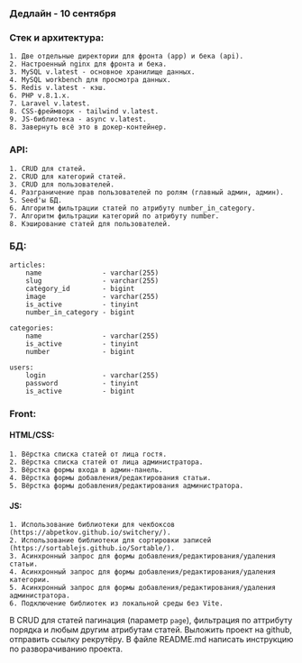 ### Дедлайн - 10 сентября

### Стек и архитектура:

```
1. Две отдельные директории для фронта (app) и бека (api).
2. Настроенный nginx для фронта и бека.
3. MySQL v.latest - основное хранилище данных.
4. MySQL workbench для просмотра данных.
5. Redis v.latest - кэш.
6. PHP v.8.1.x.
7. Laravel v.latest.
8. CSS-фреймворк - tailwind v.latest.
9. JS-библиотека - async v.latest.
8. Завернуть всё это в докер-контейнер.
```

### API:

```
1. CRUD для статей.
2. CRUD для категорий статей.
3. CRUD для пользователей.
4. Разграничение прав пользователей по ролям (главный админ, админ).
5. Seed'ы БД.
6. Алгоритм фильтрации статей по атрибуту number_in_category.
7. Алгоритм фильтрации категорий по атрибуту number.
8. Кэширование статей для пользователей.
```

### БД:

```
articles:
    name               - varchar(255)
    slug               - varchar(255)
    category_id        - bigint
    image              - varchar(255)
    is_active          - tinyint
    number_in_category - bigint 
    
categories:
    name               - varchar(255)
    is_active          - tinyint
    number             - bigint
    
users:
    login              - varchar(255)
    password           - tinyint
    is_active          - bigint
```

### Front:

#### HTML/CSS:

```
1. Вёрстка списка статей от лица гостя.
2. Вёрстка списка статей от лица администратора.
3. Вёрстка формы входа в админ-панель.
4. Вёрстка формы добавления/редактирования статьи.
5. Вёрстка формы добавления/редактирования администратора.
```

#### JS:

```
1. Использование библиотеки для чекбоксов (https://abpetkov.github.io/switchery/).
2. Использование библиотеки для сортировки записей (https://sortablejs.github.io/Sortable/).
3. Асинхронный запрос для формы добавления/редактирования/удаления статьи.
4. Асинхронный запрос для формы добавления/редактирования/удаления категории.
5. Асинхронный запрос для формы добавления/редактирования/удаления администратора.
6. Подключение библиотек из локальной среды без Vite.
```

В CRUD для статей пагинация (параметр `page`), фильтрация по аттрибуту порядка и любым другим атрибутам статей.
Выложить проект на github, отправить ссылку рекрутёру.
В файле README.md написать инструкцию по разворачиванию проекта.
